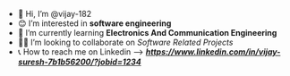 - 👋 Hi, I’m @vijay-182
- 😊 I’m interested in **software engineering**
- 🌱 I’m currently learning **Electronics And Communication Engineering**
- 👨‍💻 I’m looking to collaborate on _Software Related Projects_ 
- 📞 How to reach me on Linkedin --> ***https://www.linkedin.com/in/vijay-suresh-7b1b56200/?jobid=1234***

<!---
vijay-182/vijay-182 is a ✨ special ✨ repository because its `README.md` (this file) appears on your GitHub profile.
You can click the Preview link to take a look at your changes.
--->
